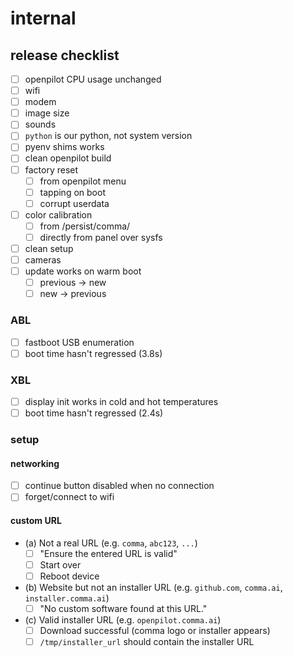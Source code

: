 # internal

## release checklist

- [ ] openpilot CPU usage unchanged
- [ ] wifi
- [ ] modem
- [ ] image size
- [ ] sounds
- [ ] `python` is our python, not system version
- [ ] pyenv shims works
- [ ] clean openpilot build
- [ ] factory reset
  - [ ] from openpilot menu
  - [ ] tapping on boot
  - [ ] corrupt userdata
- [ ] color calibration
  - [ ] from /persist/comma/
  - [ ] directly from panel over sysfs
- [ ] clean setup
- [ ] cameras
- [ ] update works on warm boot
  - [ ] previous -> new
  - [ ] new -> previous

### ABL

- [ ] fastboot USB enumeration
- [ ] boot time hasn't regressed (3.8s)

### XBL

- [ ] display init works in cold and hot temperatures
- [ ] boot time hasn't regressed (2.4s)

### setup

#### networking

- [ ] continue button disabled when no connection
- [ ] forget/connect to wifi

#### custom URL
- (a) Not a real URL (e.g. `comma`, `abc123`, `...`)
  - [ ] "Ensure the entered URL is valid"
  - [ ] Start over
  - [ ] Reboot device
- (b) Website but not an installer URL (e.g. `github.com`, `comma.ai`, `installer.comma.ai`)
  - [ ] "No custom software found at this URL."
- (c) Valid installer URL (e.g. `openpilot.comma.ai`)
  - [ ] Download successful (comma logo or installer appears)
  - [ ] `/tmp/installer_url` should contain the installer URL
